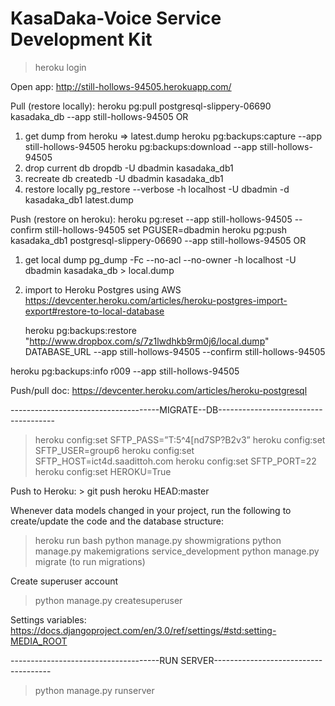 # KasaDaka-Voice Service Development Kit

> heroku login

Open app:
http://still-hollows-94505.herokuapp.com/

Pull (restore locally):
heroku pg:pull postgresql-slippery-06690 kasadaka_db --app still-hollows-94505
OR
1. get dump from heroku => latest.dump
	heroku pg:backups:capture --app still-hollows-94505
	heroku pg:backups:download --app still-hollows-94505
2. drop current db 
	 dropdb -U dbadmin kasadaka_db1
3. recreate db
	 createdb -U dbadmin kasadaka_db1 
4. restore locally
	pg_restore --verbose -h localhost -U dbadmin -d kasadaka_db1 latest.dump


Push (restore on heroku):
heroku pg:reset --app still-hollows-94505 --confirm still-hollows-94505
set PGUSER=dbadmin
heroku pg:push kasadaka_db1 postgresql-slippery-06690 --app still-hollows-94505
OR
1. get local dump
	pg_dump -Fc --no-acl --no-owner -h localhost -U dbadmin kasadaka_db > local.dump
2. import to Heroku Postgres using AWS
	https://devcenter.heroku.com/articles/heroku-postgres-import-export#restore-to-local-database
	
	heroku pg:backups:restore "http://www.dropbox.com/s/7z1lwdhkb9rm0j6/local.dump" DATABASE_URL --app still-hollows-94505 --confirm still-hollows-94505

heroku pg:backups:info r009 --app still-hollows-94505

Push/pull doc:
https://devcenter.heroku.com/articles/heroku-postgresql

-------------------------------------MIGRATE--DB-------------------------------------

> heroku config:set  SFTP_PASS=”T:5^4[nd7SP?B2v3”
> heroku config:set  SFTP_USER=group6
> heroku config:set  SFTP_HOST=ict4d.saadittoh.com
> heroku config:set  SFTP_PORT=22
> heroku config:set  HEROKU=True

Push to Heroku: > git push heroku HEAD:master

Whenever data models changed in your project, run the following to create/update the code and the database structure:
> heroku run bash
> python manage.py showmigrations
> python manage.py makemigrations service_development
> python manage.py migrate (to run migrations)

Create superuser account
> python manage.py createsuperuser

Settings variables:
https://docs.djangoproject.com/en/3.0/ref/settings/#std:setting-MEDIA_ROOT 

-------------------------------------RUN SERVER-------------------------------------
> python manage.py runserver



